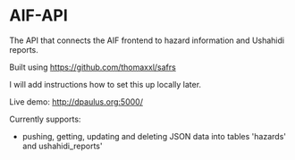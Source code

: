 # AIF-API
The API that connects the AIF frontend to hazard information and Ushahidi reports.

Built using https://github.com/thomaxxl/safrs 

I will add instructions how to set this up locally later.

Live demo: http://dpaulus.org:5000/

Currently supports:
* pushing, getting, updating and deleting JSON data into tables 'hazards' and ushahidi_reports'
